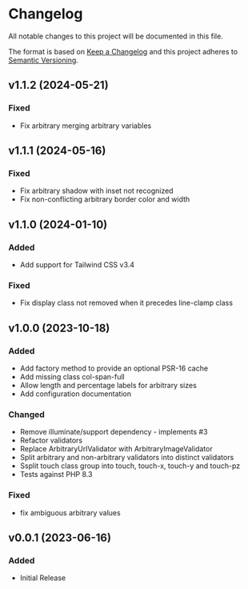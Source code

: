 # Changelog
All notable changes to this project will be documented in this file.

The format is based on [Keep a Changelog](http://keepachangelog.com/)
and this project adheres to [Semantic Versioning](http://semver.org/).

## v1.1.2 (2024-05-21)
### Fixed
-   Fix arbitrary merging arbitrary variables

## v1.1.1 (2024-05-16)
### Fixed
-   Fix arbitrary shadow with inset not recognized
-   Fix non-conflicting arbitrary border color and width

## v1.1.0 (2024-01-10)
### Added
-   Add support for Tailwind CSS v3.4

### Fixed
-   Fix display class not removed when it precedes line-clamp class

## v1.0.0 (2023-10-18)
### Added
- Add factory method to provide an optional PSR-16 cache
- Add missing class col-span-full
- Allow length and percentage labels for arbitrary sizes
- Add configuration documentation

### Changed
- Remove illuminate/support dependency - implements #3
- Refactor validators
- Replace ArbitraryUrlValidator with ArbitraryImageValidator
- Split arbitrary and non-arbitrary validators into distinct validators
- Ssplit touch class group into touch, touch-x, touch-y and touch-pz
- Tests against PHP 8.3

### Fixed
- fix ambiguous arbitrary values

## v0.0.1 (2023-06-16)
### Added
- Initial Release
